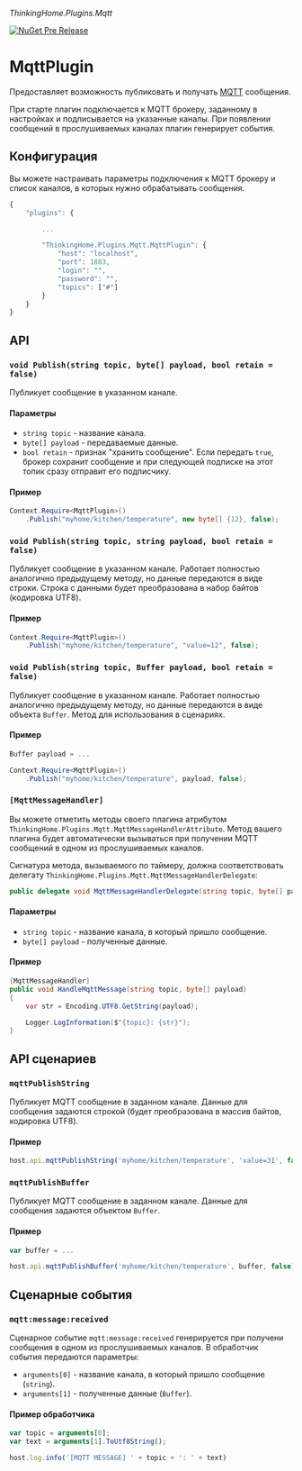 *ThinkingHome.Plugins.Mqtt*

[![NuGet Pre Release](https://img.shields.io/nuget/vpre/ThinkingHome.Plugins.Mqtt.svg)]()

# MqttPlugin

Предоставляет возможность публиковать и получать [MQTT](https://en.wikipedia.org/wiki/MQTT) сообщения.

При старте плагин подключается к MQTT брокеру, заданному в настройках и подписывается на указанные каналы. При появлении сообщений в прослушиваемых каналах плагин генерирует события.

## Конфигурация

Вы можете настраивать параметры подключения к MQTT брокеру и список каналов, в которых нужно обрабатывать сообщения.

```js
{
    "plugins": {

        ...

        "ThinkingHome.Plugins.Mqtt.MqttPlugin": {
            "host": "localhost",
            "port": 1883,
            "login": "",
            "password": "",
            "topics": ["#"]
        }
    }
}
```

## API

### `void Publish(string topic, byte[] payload, bool retain = false)`

Публикует сообщение в указанном канале.

#### Параметры

- `string topic` - название канала.
- `byte[] payload` - передаваемые данные.
- `bool retain` - признак "хранить сообщение". Если передать `true`, брокер сохранит сообщение и при следующей подписке на этот топик сразу отправит его подписчику.


#### Пример

```csharp
Context.Require<MqttPlugin>()
    .Publish("myhome/kitchen/temperature", new byte[] {12}, false);

```

### `void Publish(string topic, string payload, bool retain = false)`

Публикует сообщение в указанном канале. Работает полностью аналогично предыдущему методу, но данные передаются в виде строки. Строка с данными будет преобразована в набор байтов (кодировка UTF8).

#### Пример

```csharp
Context.Require<MqttPlugin>()
    .Publish("myhome/kitchen/temperature", "value=12", false);

```


### `void Publish(string topic, Buffer payload, bool retain = false)`

Публикует сообщение в указанном канале. Работает полностью аналогично предыдущему методу, но данные передаются в виде объекта `Buffer`. Метод для использования в сценариях.

#### Пример

```csharp
Buffer payload = ...

Context.Require<MqttPlugin>()
    .Publish("myhome/kitchen/temperature", payload, false);

```

### `[MqttMessageHandler]`

Вы можете отметить методы своего плагина атрибутом `ThinkingHome.Plugins.Mqtt.MqttMessageHandlerAttribute`. Метод вашего плагина будет автоматически вызываться при получении MQTT сообщений в одном из прослушиваемых каналов.

Сигнатура метода, вызываемого по таймеру, должна соответствовать делегату `ThinkingHome.Plugins.Mqtt.MqttMessageHandlerDelegate`:

```csharp
public delegate void MqttMessageHandlerDelegate(string topic, byte[] payload);
```

#### Параметры

- `string topic` - название канала, в который пришло сообщение.
- `byte[] payload` - полученные данные.

#### Пример

```csharp
[MqttMessageHandler]
public void HandleMqttMessage(string topic, byte[] payload)
{
    var str = Encoding.UTF8.GetString(payload);

    Logger.LogInformation($"{topic}: {str}");
}
```

## API сценариев

### `mqttPublishString`

Публикует MQTT сообщение в заданном канале. Данные для сообщения задаются строкой (будет преобразована в массив байтов, кодировка UTF8).

#### Пример

```js
host.api.mqttPublishString('myhome/kitchen/temperature', 'value=31', false);

```

### `mqttPublishBuffer`

Публикует MQTT сообщение в заданном канале. Данные для сообщения задаются объектом `Buffer`.

#### Пример

```js
var buffer = ...

host.api.mqttPublishBuffer('myhome/kitchen/temperature', buffer, false);

```

## Сценарные события

### `mqtt:message:received`

Сценарное событие `mqtt:message:received` генерируется при получени сообщения в одном из прослушиваемых каналов. В обработчик события передаются параметры:

- `arguments[0]` - название канала, в который пришло сообщение (`string`).
- `arguments[1]` - полученные данные (`Buffer`).

#### Пример обработчика

```js
var topic = arguments[0];
var text = arguments[1].ToUtf8String();

host.log.info('[MQTT MESSAGE] ' + topic + ': ' + text)
```
